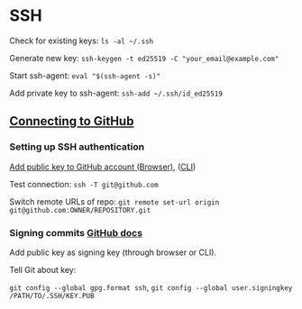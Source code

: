 # SSH

Check for existing keys: `ls -al ~/.ssh`

Generate new key: `ssh-keygen -t ed25519 -C "your_email@example.com"`

Start ssh-agent: `eval "$(ssh-agent -s)"`

Add private key to ssh-agent: `ssh-add ~/.ssh/id_ed25519`

## [Connecting to GitHub](https://docs.github.com/en/authentication/connecting-to-github-with-ssh)

### Setting up SSH authentication

[Add public key to GitHub account (Browser)](https://docs.github.com/en/authentication/connecting-to-github-with-ssh/adding-a-new-ssh-key-to-your-github-account?tool=webui#adding-a-new-ssh-key-to-your-account), ([CLI](https://docs.github.com/en/authentication/connecting-to-github-with-ssh/adding-a-new-ssh-key-to-your-github-account?tool=cli#adding-a-new-ssh-key-to-your-account))

Test connection: `ssh -T git@github.com`

Switch remote URLs of repo: `git remote set-url origin git@github.com:OWNER/REPOSITORY.git`

### Signing commits [GitHub docs](https://docs.github.com/en/authentication/managing-commit-signature-verification/about-commit-signature-verification#ssh-commit-signature-verification)

Add public key as signing key (through browser or CLI).

Tell Git about key:

`git config --global gpg.format ssh`, `git config --global user.signingkey /PATH/TO/.SSH/KEY.PUB`
